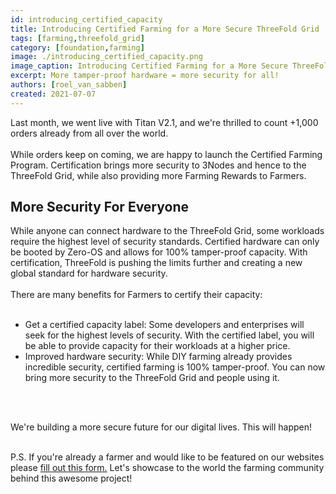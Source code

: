 ```yaml
---
id: introducing_certified_capacity
title: Introducing Certified Farming for a More Secure ThreeFold Grid 
tags: [farming,threefold_grid]
category: [foundation,farming]
image: ./introducing_certified_capacity.png
image_caption: Introducing Certified Farming for a More Secure ThreeFold Grid
excerpt: More tamper-proof hardware = more security for all!
authors: [roel_van_sabben]
created: 2021-07-07
---
```


Last month, we went live with Titan V2.1, and we're thrilled to count +1,000 orders already from all over the world.
<br/>
<br/>
While orders keep on coming, we are happy to launch the Certified Farming Program. Certification brings more security to 3Nodes and hence to the ThreeFold Grid, while also providing more Farming Rewards to Farmers. 

## More Security For Everyone

While anyone can connect hardware to the ThreeFold Grid, some workloads require the highest level of security standards. Certified hardware can only be booted by Zero-OS and allows for 100% tamper-proof capacity. With certification, ThreeFold is pushing the limits further and creating a new global standard for hardware security.
<br/>
<br/>
There are many benefits for Farmers to certify their capacity: 
<br/>
<br/>

- Get a certified capacity label: Some developers and enterprises will seek for the highest levels of security. With the certified label, you will be able to provide capacity for their workloads at a higher price. 
- Improved hardware security: While DIY farming already provides incredible security, certified farming is 100% tamper-proof. You can now bring more security to the ThreeFold Grid and people using it. 
<br/>
<br/>

We're building a more secure future for our digital lives. This will happen! 
<br/>
<br/>

P.S. If you're already a farmer and would like to be featured on our websites please [fill out this form.](https://forms.gle/cW6uFUhkohSw81KT6) Let's showcase to the world the farming community behind this awesome project!
